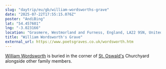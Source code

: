 ```yaml
---
slug: "daytrip/eu/gb/william-wordsworths-grave"
date: "2025-07-22T17:55:15.076Z"
poster: "AndiBing"
lat: "54.457601"
lng: "-3.023166"
location: "Grasmere, Westmorland and Furness, England, LA22 9SN, United Kingdom"
title: "William Wordsworth's Grave"
external_url: https://www.poetsgraves.co.uk/wordsworth.htm
---
```

[William Wordsworth](https://en.wikipedia.org/wiki/William_Wordsworth) is buried in the corner of [St. Oswald's](https://en.wikipedia.org/wiki/St_Oswald%27s_Church,_Grasmere) Churchyard alongside other family members.